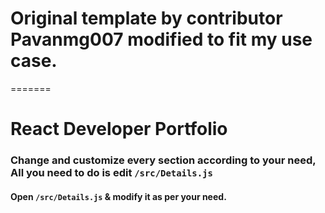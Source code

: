 # Original template by contributor Pavanmg007 modified to fit my use case.
=======
# React Developer Portfolio

### Change and customize every section according to your need, All you need to do is edit `/src/Details.js`

#### Open `/src/Details.js` & modify it as per your need.

